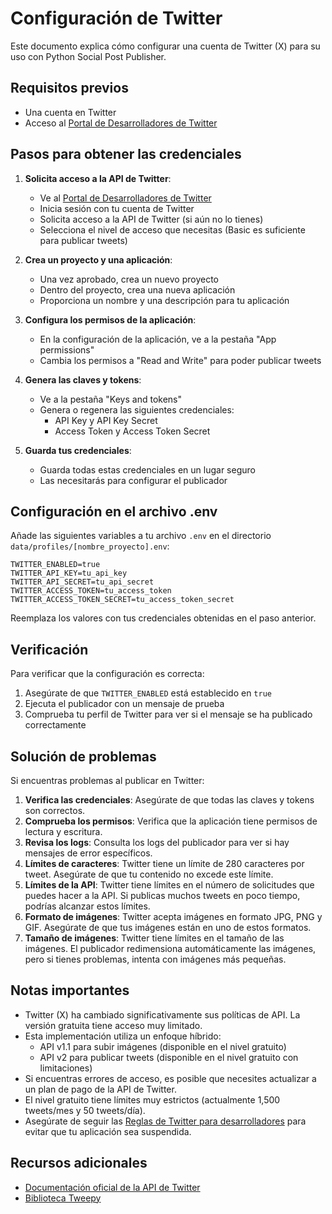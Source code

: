 # Configuración de Twitter

Este documento explica cómo configurar una cuenta de Twitter (X) para su uso con Python Social Post Publisher.

## Requisitos previos

- Una cuenta en Twitter
- Acceso al [Portal de Desarrolladores de Twitter](https://developer.twitter.com/)

## Pasos para obtener las credenciales

1. **Solicita acceso a la API de Twitter**:
   - Ve al [Portal de Desarrolladores de Twitter](https://developer.twitter.com/)
   - Inicia sesión con tu cuenta de Twitter
   - Solicita acceso a la API de Twitter (si aún no lo tienes)
   - Selecciona el nivel de acceso que necesitas (Basic es suficiente para publicar tweets)

2. **Crea un proyecto y una aplicación**:
   - Una vez aprobado, crea un nuevo proyecto
   - Dentro del proyecto, crea una nueva aplicación
   - Proporciona un nombre y una descripción para tu aplicación

3. **Configura los permisos de la aplicación**:
   - En la configuración de la aplicación, ve a la pestaña "App permissions"
   - Cambia los permisos a "Read and Write" para poder publicar tweets

4. **Genera las claves y tokens**:
   - Ve a la pestaña "Keys and tokens"
   - Genera o regenera las siguientes credenciales:
     - API Key y API Key Secret
     - Access Token y Access Token Secret

5. **Guarda tus credenciales**:
   - Guarda todas estas credenciales en un lugar seguro
   - Las necesitarás para configurar el publicador

## Configuración en el archivo .env

Añade las siguientes variables a tu archivo `.env` en el directorio `data/profiles/[nombre_proyecto].env`:

```
TWITTER_ENABLED=true
TWITTER_API_KEY=tu_api_key
TWITTER_API_SECRET=tu_api_secret
TWITTER_ACCESS_TOKEN=tu_access_token
TWITTER_ACCESS_TOKEN_SECRET=tu_access_token_secret
```

Reemplaza los valores con tus credenciales obtenidas en el paso anterior.

## Verificación

Para verificar que la configuración es correcta:

1. Asegúrate de que `TWITTER_ENABLED` está establecido en `true`
2. Ejecuta el publicador con un mensaje de prueba
3. Comprueba tu perfil de Twitter para ver si el mensaje se ha publicado correctamente

## Solución de problemas

Si encuentras problemas al publicar en Twitter:

1. **Verifica las credenciales**: Asegúrate de que todas las claves y tokens son correctos.
2. **Comprueba los permisos**: Verifica que la aplicación tiene permisos de lectura y escritura.
3. **Revisa los logs**: Consulta los logs del publicador para ver si hay mensajes de error específicos.
4. **Límites de caracteres**: Twitter tiene un límite de 280 caracteres por tweet. Asegúrate de que tu contenido no excede este límite.
5. **Límites de la API**: Twitter tiene límites en el número de solicitudes que puedes hacer a la API. Si publicas muchos tweets en poco tiempo, podrías alcanzar estos límites.
6. **Formato de imágenes**: Twitter acepta imágenes en formato JPG, PNG y GIF. Asegúrate de que tus imágenes están en uno de estos formatos.
7. **Tamaño de imágenes**: Twitter tiene límites en el tamaño de las imágenes. El publicador redimensiona automáticamente las imágenes, pero si tienes problemas, intenta con imágenes más pequeñas.

## Notas importantes

- Twitter (X) ha cambiado significativamente sus políticas de API. La versión gratuita tiene acceso muy limitado.
- Esta implementación utiliza un enfoque híbrido:
  - API v1.1 para subir imágenes (disponible en el nivel gratuito)
  - API v2 para publicar tweets (disponible en el nivel gratuito con limitaciones)
- Si encuentras errores de acceso, es posible que necesites actualizar a un plan de pago de la API de Twitter.
- El nivel gratuito tiene límites muy estrictos (actualmente 1,500 tweets/mes y 50 tweets/día).
- Asegúrate de seguir las [Reglas de Twitter para desarrolladores](https://developer.twitter.com/en/developer-terms/policy) para evitar que tu aplicación sea suspendida.

## Recursos adicionales

- [Documentación oficial de la API de Twitter](https://developer.twitter.com/en/docs)
- [Biblioteca Tweepy](https://www.tweepy.org/)
